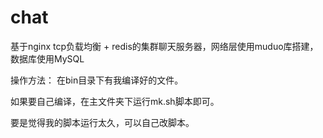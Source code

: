 # chat
基于nginx tcp负载均衡 + redis的集群聊天服务器，网络层使用muduo库搭建，数据库使用MySQL


操作方法：
在bin目录下有我编译好的文件。

如果要自己编译，在主文件夹下运行mk.sh脚本即可。

要是觉得我的脚本运行太久，可以自己改脚本。
